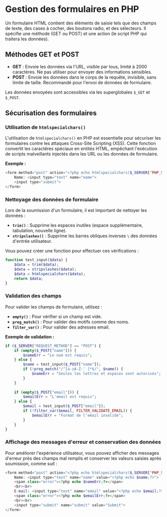 # Gestion des formulaires en PHP

Un formulaire HTML contient des éléments de saisie tels que des champs de texte, des cases à cocher, des boutons radio, et des sélecteurs. Il spécifie une méthode (GET ou POST) et une action (le script PHP qui traitera les données).

## Méthodes GET et POST

- **GET** : Envoie les données via l'URL, visible par tous, limité à 2000 caractères. Ne pas utiliser pour envoyer des informations sensibles.
- **POST** : Envoie les données dans le corps de la requête, invisible, sans limite de taille. Recommandé pour l'envoi de données de formulaire.

Les données envoyées sont accessibles via les superglobales `$_GET` et `$_POST`.

## Sécurisation des formulaires

### Utilisation de `htmlspecialchars()`

L'utilisation de `htmlspecialchars()` en PHP est essentielle pour sécuriser les formulaires contre les attaques Cross-Site Scripting (XSS). Cette fonction convertit les caractères spéciaux en entités HTML, empêchant l'exécution de scripts malveillants injectés dans les URL ou les données de formulaire.

**Exemple :**

```php
<form method="post" action="<?php echo htmlspecialchars($_SERVER["PHP_SELF"]); ?>">
    Name: <input type="text" name="name">
    <input type="submit">
</form>
```

### Nettoyage des données de formulaire

Lors de la soumission d'un formulaire, il est important de nettoyer les données :

- **`trim()`** : Supprime les espaces inutiles (espace supplémentaire, tabulation, nouvelle ligne).
- **`stripslashes()`** : Supprime les barres obliques inverses `\` des données d'entrée utilisateur.

Vous pouvez créer une fonction pour effectuer ces vérifications :

```php
function test_input($data) {
    $data = trim($data);
    $data = stripslashes($data);
    $data = htmlspecialchars($data);
    return $data;
}
```

### Validation des champs

Pour valider les champs de formulaire, utilisez :

- **`empty()`** : Pour vérifier si un champ est vide.
- **`preg_match()`** : Pour valider des motifs comme des noms.
- **`filter_var()`** : Pour valider des adresses email.

**Exemple de validation :**

```php
if ($_SERVER["REQUEST_METHOD"] == "POST") {
    if (empty($_POST["name"])) {
        $nameErr = "Le nom est requis";
    } else {
        $name = test_input($_POST["name"]);
        if (!preg_match("/^[a-zA-Z-' ]*$/", $name)) {
            $nameErr = "Seules les lettres et espaces sont autorisés";
        }
    }
    
    if (empty($_POST["email"])) {
        $emailErr = "L'email est requis";
    } else {
        $email = test_input($_POST["email"]);
        if (!filter_var($email, FILTER_VALIDATE_EMAIL)) {
            $emailErr = "Format de l'email invalide";
        }
    }
}
```

### Affichage des messages d'erreur et conservation des données

Pour améliorer l'expérience utilisateur, vous pouvez afficher des messages d'erreur près des champs mal remplis et conserver les valeurs saisies après soumission, comme suit :

```php
<form method="post" action="<?php echo htmlspecialchars($_SERVER["PHP_SELF"]); ?>">
    Name: <input type="text" name="name" value="<?php echo $name;?>">
    <span class="error"><?php echo $nameErr;?></span>
    <br><br>
    E-mail: <input type="text" name="email" value="<?php echo $email;?>">
    <span class="error"><?php echo $emailErr;?></span>
    <br><br>
    <input type="submit" name="submit" value="Submit">
</form>
```